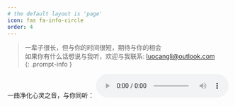 ```yaml
---
# the default layout is 'page'
icon: fas fa-info-circle
order: 4
---
```


> 一辈子很长，但与你的时间很短，期待与你的相会<br>
> 如果你有什么话想说与我听，欢迎与我联系: <luocangli@outlook.com><br>
{: .prompt-info }

一曲净化心灵之音，与你同听：
<audio controls frameborder="no" border="0" marginwidth="0" marginheight="0" width=450 height=100 src="https://cdn.jsdelivr.net/gh/luocangli/luocangli.github.io.host@main/assets/audio/You Left.mp3">